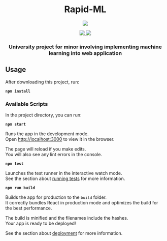 <h1 align="center">Rapid-ML</h1>

<p align="center"><img src="https://encrypted-tbn0.gstatic.com/images?q=tbn:ANd9GcS36l3O99xOUf0lTiL-vr0JMR6-K62fLg75IbbniDXtpUuRWWM2"></p>
<p align="center">
<a href="https://circleci.com/gh/vaneker/rapid-ml"><img src="https://circleci.com/gh/vaneker/rapid-ml.svg?style=svg">
<a class="badge-align" href="https://www.codacy.com/app/vaneker/rapid-ml?utm_source=github.com&amp;utm_medium=referral&amp;utm_content=vaneker/rapid-ml&amp;utm_campaign=Badge_Grade"><img src="https://api.codacy.com/project/badge/Grade/5c82b2f918ff4d309a4ea1a5a0b3428d"/></a>
</p>

<h3 align="center">University project for minor involving implementing machine learning into web application</h3>

## Usage

After downloading this project, run:

**`npm install`**

### Available Scripts

In the project directory, you can run:

**`npm start`**

Runs the app in the development mode.<br>
Open [http://localhost:3000](http://localhost:3000) to view it in the browser.

The page will reload if you make edits.<br>
You will also see any lint errors in the console.

**`npm test`**

Launches the test runner in the interactive watch mode.<br>
See the section about [running tests](https://facebook.github.io/create-react-app/docs/running-tests) for more information.

**`npm run build`**

Builds the app for production to the `build` folder.<br>
It correctly bundles React in production mode and optimizes the build for the best performance.

The build is minified and the filenames include the hashes.<br>
Your app is ready to be deployed!

See the section about [deployment](https://facebook.github.io/create-react-app/docs/deployment) for more information.
